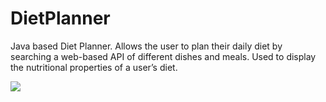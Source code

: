 # DietPlanner

Java based Diet Planner. Allows the user to plan their daily diet by searching a web-based API of
different dishes and meals. Used to display the nutritional properties of a user’s diet.

![](https://github.com/DietPlanner/dietplanner.gif)
